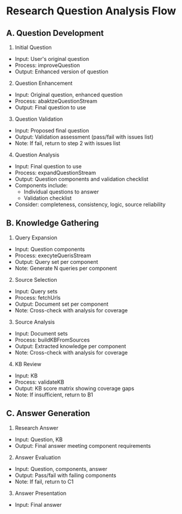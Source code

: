 # Research Question Analysis Flow

## A. Question Development
1. Initial Question
  - Input: User's original question
  - Process: improveQuestion
  - Output: Enhanced version of question

2. Question Enhancement
  - Input: Original question, enhanced question
  - Process: abaktzeQuestionStream
  - Output: Final question to use

3. Question Validation
  - Input: Proposed final question
  - Output: Validation assessment (pass/fail with issues list)
  - Note: If fail, return to step 2 with issues list

4. Question Analysis
  - Input: Final question to use
  - Process: expandQuestionStream
  - Output: Question components and validation checklist
  - Components include:
    - Individual questions to answer
    - Validation checklist
  - Consider: completeness, consistency, logic, source reliability

## B. Knowledge Gathering
1. Query Expansion
  - Input: Question components
  - Process: execyteQuerisStream
  - Output: Query set per component
  - Note: Generate N queries per component

2. Source Selection
  - Input: Query sets
  - Process: fetchUrls
  - Output: Document set per component
  - Note: Cross-check with analysis for coverage

3. Source Analysis
  - Input: Document sets
  - Process: buildKBFromSources
  - Output: Extracted knowledge per component
  - Note: Cross-check with analysis for coverage

4. KB Review
  - Input: KB
  - Process: validateKB
  - Output: KB score matrix showing coverage gaps
  - Note: If insufficient, return to B1

## C. Answer Generation
1. Research Answer
  - Input: Question, KB
  - Output: Final answer meeting component requirements

2. Answer Evaluation
  - Input: Question, components, answer
  - Output: Pass/fail with failing components
  - Note: If fail, return to C1

3. Answer Presentation
  - Input: Final answer